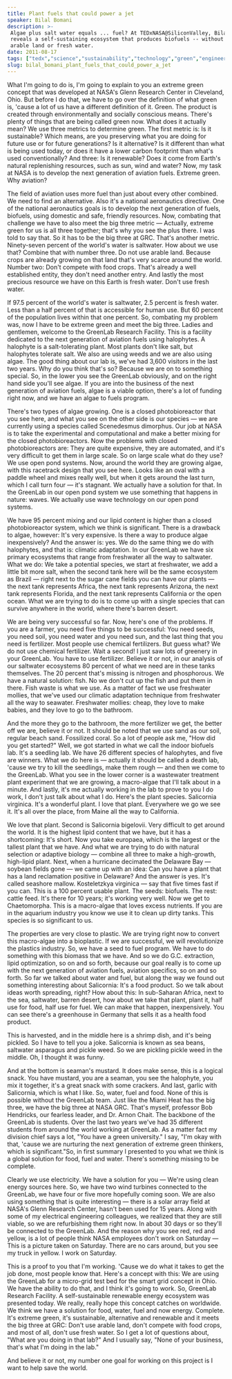 ```yaml
---
title: Plant fuels that could power a jet
speaker: Bilal Bomani
description: >-
 Algae plus salt water equals ... fuel? At TEDxNASA@SiliconValley, Bilal Bomani
 reveals a self-sustaining ecosystem that produces biofuels -- without wasting
 arable land or fresh water.
date: 2011-08-17
tags: ["tedx","science","sustainability","technology","green","engineering","alternative-energy","energy","biotech","environment","innovation","future","climate-change","oceans","ecology","nature","solar-energy","plants","synthetic-biology","natural-resources"]
slug: bilal_bomani_plant_fuels_that_could_power_a_jet
---
```


What I'm going to do is, I'm going to explain to you an extreme green concept that was
developed at NASA's Glenn Research Center in Cleveland, Ohio. But before I do that, we
have to go over the definition of what green is, 'cause a lot of us have a different
definition of it. Green. The product is created through environmentally and socially
conscious means. There's plenty of things that are being called green now. What does it
actually mean? We use three metrics to determine green. The first metric is: Is it
sustainable? Which means, are you preserving what you are doing for future use or for
future generations? Is it alternative? Is it different than what is being used today, or
does it have a lower carbon footprint than what's used conventionally? And three: Is it
renewable? Does it come from Earth's natural replenishing resources, such as sun, wind and
water? Now, my task at NASA is to develop the next generation of aviation fuels. Extreme
green. Why aviation?

The field of aviation uses more fuel than just about every other combined. We need to find
an alternative. Also it's a national aeronautics directive. One of the national
aeronautics goals is to develop the next generation of fuels, biofuels, using domestic and
safe, friendly resources. Now, combating that challenge we have to also meet the big three
metric — Actually, extreme green for us is all three together; that's why you see the plus
there. I was told to say that. So it has to be the big three at GRC. That's another
metric. Ninety-seven percent of the world's water is saltwater. How about we use that?
Combine that with number three. Do not use arable land. Because crops are already growing
on that land that's very scarce around the world. Number two: Don't compete with food
crops. That's already a well established entity, they don't need another entry. And lastly
the most precious resource we have on this Earth is fresh water. Don't use fresh
water.

If 97.5 percent of the world's water is saltwater, 2.5 percent is fresh water. Less than a
half percent of that is accessible for human use. But 60 percent of the population lives
within that one percent. So, combating my problem was, now I have to be extreme green and
meet the big three. Ladies and gentlemen, welcome to the GreenLab Research Facility. This
is a facility dedicated to the next generation of aviation fuels using halophytes. A
halophyte is a salt-tolerating plant. Most plants don't like salt, but halophytes tolerate
salt. We also are using weeds and we are also using algae. The good thing about our lab
is, we've had 3,600 visitors in the last two years. Why do you think that's so? Because we
are on to something special. So, in the lower you see the GreenLab obviously, and on the
right hand side you'll see algae. If you are into the business of the next generation of
aviation fuels, algae is a viable option, there's a lot of funding right now, and we have
an algae to fuels program.

There's two types of algae growing. One is a closed photobioreactor that you see here, and
what you see on the other side is our species — we are currently using a species called
Scenedesmus dimorphus. Our job at NASA is to take the experimental and computational and
make a better mixing for the closed photobioreactors. Now the problems with closed
photobioreactors are: They are quite expensive, they are automated, and it's very
difficult to get them in large scale. So on large scale what do they use? We use open pond
systems. Now, around the world they are growing algae, with this racetrack design that you
see here. Looks like an oval with a paddle wheel and mixes really well, but when it gets
around the last turn, which I call turn four — it's stagnant. We actually have a solution
for that. In the GreenLab in our open pond system we use something that happens in nature:
waves. We actually use wave technology on our open pond systems.

We have 95 percent mixing and our lipid content is higher than a closed photobioreactor
system, which we think is significant. There is a drawback to algae, however: It's very
expensive. Is there a way to produce algae inexpensively? And the answer is: yes. We do
the same thing we do with halophytes, and that is: climatic adaptation. In our GreenLab we
have six primary ecosystems that range from freshwater all the way to saltwater. What we
do: We take a potential species, we start at freshwater, we add a little bit more salt,
when the second tank here will be the same ecosystem as Brazil — right next to the sugar
cane fields you can have our plants — the next tank represents Africa, the next tank
represents Arizona, the next tank represents Florida, and the next tank represents
California or the open ocean. What we are trying to do is to come up with a single species
that can survive anywhere in the world, where there's barren desert.

We are being very successful so far. Now, here's one of the problems. If you are a farmer,
you need five things to be successful: You need seeds, you need soil, you need water and
you need sun, and the last thing that you need is fertilizer. Most people use chemical
fertilizers. But guess what? We do not use chemical fertilizer. Wait a second! I just saw
lots of greenery in your GreenLab. You have to use fertilizer. Believe it or not, in our
analysis of our saltwater ecosystems 80 percent of what we need are in these tanks
themselves. The 20 percent that's missing is nitrogen and phosphorous. We have a natural
solution: fish. No we don't cut up the fish and put them in there. Fish waste is what we
use. As a matter of fact we use freshwater mollies, that we've used our climatic
adaptation technique from freshwater all the way to seawater. Freshwater mollies: cheap,
they love to make babies, and they love to go to the bathroom.

And the more they go to the bathroom, the more fertilizer we get, the better off we are,
believe it or not. It should be noted that we use sand as our soil, regular beach sand.
Fossilized coral. So a lot of people ask me, "How did you get started?" Well, we got
started in what we call the indoor biofuels lab. It's a seedling lab. We have 26 different
species of halophytes, and five are winners. What we do here is — actually it should be
called a death lab, 'cause we try to kill the seedlings, make them rough — and then we
come to the GreenLab. What you see in the lower corner is a wastewater treatment plant
experiment that we are growing, a macro-algae that I'll talk about in a minute. And
lastly, it's me actually working in the lab to prove to you I do work, I don't just talk
about what I do. Here's the plant species. Salicornia virginica. It's a wonderful plant. I
love that plant. Everywhere we go we see it. It's all over the place, from Maine all the
way to California.

We love that plant. Second is Salicornia bigelovii. Very difficult to get around the
world. It is the highest lipid content that we have, but it has a shortcoming: It's short.
Now you take europaea, which is the largest or the tallest plant that we have. And what we
are trying to do with natural selection or adaptive biology — combine all three to make a
high-growth, high-lipid plant. Next, when a hurricane decimated the Delaware Bay — soybean
fields gone — we came up with an idea: Can you have a plant that has a land reclamation
positive in Delaware? And the answer is yes. It's called seashore mallow. Kosteletzkya
virginica — say that five times fast if you can. This is a 100 percent usable plant. The
seeds: biofuels. The rest: cattle feed. It's there for 10 years; it's working very well.
Now we get to Chaetomorpha. This is a macro-algae that loves excess nutrients. If you are
in the aquarium industry you know we use it to clean up dirty tanks. This species is so
significant to us.

The properties are very close to plastic. We are trying right now to convert this
macro-algae into a bioplastic. If we are successful, we will revolutionize the plastics
industry. So, we have a seed to fuel program. We have to do something with this biomass
that we have. And so we do G.C. extraction, lipid optimization, so on and so forth,
because our goal really is to come up with the next generation of aviation fuels, aviation
specifics, so on and so forth. So far we talked about water and fuel, but along the way we
found out something interesting about Salicornia: It's a food product. So we talk about
ideas worth spreading, right? How about this: In sub-Saharan Africa, next to the sea,
saltwater, barren desert, how about we take that plant, plant it, half use for food, half
use for fuel. We can make that happen, inexpensively. You can see there's a greenhouse in
Germany that sells it as a health food product.

This is harvested, and in the middle here is a shrimp dish, and it's being pickled. So I
have to tell you a joke. Salicornia is known as sea beans, saltwater asparagus and pickle
weed. So we are pickling pickle weed in the middle. Oh, I thought it was funny.

And at the bottom is seaman's mustard. It does make sense, this is a logical snack. You
have mustard, you are a seaman, you see the halophyte, you mix it together, it's a great
snack with some crackers. And last, garlic with Salicornia, which is what I like. So,
water, fuel and food. None of this is possible without the GreenLab team. Just like the
Miami Heat has the big three, we have the big three at NASA GRC. That's myself, professor
Bob Hendricks, our fearless leader, and Dr. Arnon Chait. The backbone of the GreenLab is
students. Over the last two years we've had 35 different students from around the world
working at GreenLab. As a matter fact my division chief says a lot, "You have a green
university." I say, "I'm okay with that, 'cause we are nurturing the next generation of
extreme green thinkers, which is significant."So, in first summary I presented to you what
we think is a global solution for food, fuel and water. There's something missing to be
complete.

Clearly we use electricity. We have a solution for you — We're using clean energy sources
here. So, we have two wind turbines connected to the GreenLab, we have four or five more
hopefully coming soon. We are also using something that is quite interesting — there is a
solar array field at NASA's Glenn Research Center, hasn't been used for 15 years. Along
with some of my electrical engineering colleagues, we realized that they are still viable,
so we are refurbishing them right now. In about 30 days or so they'll be connected to the
GreenLab. And the reason why you see red, red and yellow, is a lot of people think NASA
employees don't work on Saturday — This is a picture taken on Saturday. There are no cars
around, but you see my truck in yellow. I work on Saturday. 

This is a proof to you that I'm working. 'Cause we do what it takes to get the job done,
most people know that. Here's a concept with this: We are using the GreenLab for a
micro-grid test bed for the smart grid concept in Ohio. We have the ability to do that,
and I think it's going to work. So, GreenLab Research Facility. A self-sustainable
renewable energy ecosystem was presented today. We really, really hope this concept
catches on worldwide. We think we have a solution for food, water, fuel and now energy.
Complete. It's extreme green, it's sustainable, alternative and renewable and it meets the
big three at GRC: Don't use arable land, don't compete with food crops, and most of all,
don't use fresh water. So I get a lot of questions about, "What are you doing in that lab?"
And I usually say, "None of your business, that's what I'm doing in the lab."

And believe it or not, my number one goal for working on this project is I want to help
save the world.

<!--
ad_duration=3.33
comment_count=80
event="TEDxNASA@SiliconValley"
external_start_time=0
intro_duration=11.82
is_subtitle_required="False"
is_talk_featured="True"
language="en"
language_swap="False"
native_language="en"
number_of_related_talks=6
number_of_speakers=1
number_of_subtitled_videos=20
number_of_tags=20
number_of_talk_download_languages=20
number_of_talk_more_resources=0
number_of_talk_recommendations=0
number_of_talks_take_actions=0
post_ad_duration=0.83
published_timestamp="2012-01-21 14:58:26"
recording_date="2011-08-17"
speaker_description="NASA scientist"
speaker_is_published=1
speaker_name="Bilal Bomani"
talk_name="Plant fuels that could power a jet"
talks_tags=["tedx","science","sustainability","technology","green","engineering","alternative-energy","energy","biotech","environment","innovation","future","climate-change","oceans","ecology","nature","solar-energy","plants","synthetic-biology","natural-resources"]
url_audio="https://download.ted.com/talks/BilalBomani_2011X.mp3?apikey=acme-roadrunner"
url_photo_speaker="https://pe.tedcdn.com/images/ted/74aed211d766a12178478ff6ec79d7a25bf2af77_254x191.jpg"
url_photo_talk="https://pe.tedcdn.com/images/ted/86efb495587602e3ea02118e0cad4b1d5bdb5384_800x600.jpg"
url_webpage="https://www.ted.com/talks/bilal_bomani_plant_fuels_that_could_power_a_jet"
video_type_name="TEDx Talk"
-->